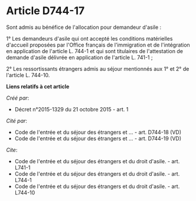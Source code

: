 # Article D744-17

Sont admis au bénéfice de l'allocation pour demandeur d'asile : 

1° Les demandeurs d'asile qui ont accepté les conditions matérielles d'accueil proposées par l'Office français de
l'immigration et de l'intégration en application de l'article L. 744-1 et qui sont titulaires de l'attestation de demande
d'asile délivrée en application de l'article L. 741-1 ; 

2° Les ressortissants étrangers admis au séjour mentionnés aux 1° et 2° de l'article L. 744-10.

**Liens relatifs à cet article**

_Créé par_:

  - Décret n°2015-1329 du 21 octobre 2015 - art. 1

_Cité par_:

  - Code de l'entrée et du séjour des étrangers et ... - art. D744-18 (VD)
  - Code de l'entrée et du séjour des étrangers et ... - art. D744-19 (VD)

_Cite_:

  - Code de l'entrée et du séjour des étrangers et du droit d'asile. - art. L741-1
  - Code de l'entrée et du séjour des étrangers et du droit d'asile. - art. L744-1
  - Code de l'entrée et du séjour des étrangers et du droit d'asile. - art. L744-10
